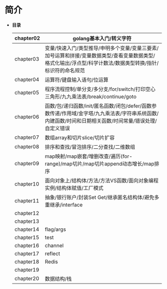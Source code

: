 # 简介
- **目录**

  | chapter02 |golang基本入门/转义字符            |
  | --------- | ---------- |
  | chapter03 |变量/快速入门/类型推导/申明多个变量/变量三要素/加号运算和拼接/变量数据类型/查看变量数据类型/格式化输出/浮点型/科学计数法/数据类型转换/指针/标识符的命名规范         |
  | chapter04 |运算符/键盘输入语句/位运算            |
  | chapter05 |程序流程控制/单分支/多分支/for/switch/打印空心三角形/九九乘法表/break/continue/goto     |
  | chapter06 |函数/包/递归函数/init/匿名函数/闭包/defer/函数参数传递/作用域/金字塔/九九乘法表/字符串系统函数/内建函数/时间和日期相关函数/时间常量/错误处理/自定义错误     |
  | chapter07 |数组array和切片slice/切片扩容|
  | chapter08 |排序和查找/冒泡排序/二分查找/二维数组|
  | chapter09 |map映射/map嵌套/增删改查/遍历(for-range)/map切片/map切片append动态增长/map排序        |
  | chapter10 |面向对象上/结构体/方法/方法VS函数/面向对象编程实例/结构体赋值/工厂模式         |
  | chapter11 |抽象/银行账户/封装Set Get/继承匿名结构体/避免多重继承/interface  |
  | chapter12 |            |
  | chapter13 |            |
  | chapter14 | flag/args  |
  | chapter15 | test       |
  | chapter16 | channel    |
  | chapter17 | reflect    |
  | chapter18 | Redis      |
  | chapter19 |            |
  | chapter20 | 数据结构/栈       |